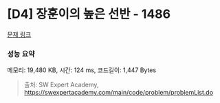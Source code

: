 # [D4] 장훈이의 높은 선반 - 1486 

[문제 링크](https://swexpertacademy.com/main/code/problem/problemDetail.do?contestProbId=AV2b7Yf6ABcBBASw) 

### 성능 요약

메모리: 19,480 KB, 시간: 124 ms, 코드길이: 1,447 Bytes



> 출처: SW Expert Academy, https://swexpertacademy.com/main/code/problem/problemList.do